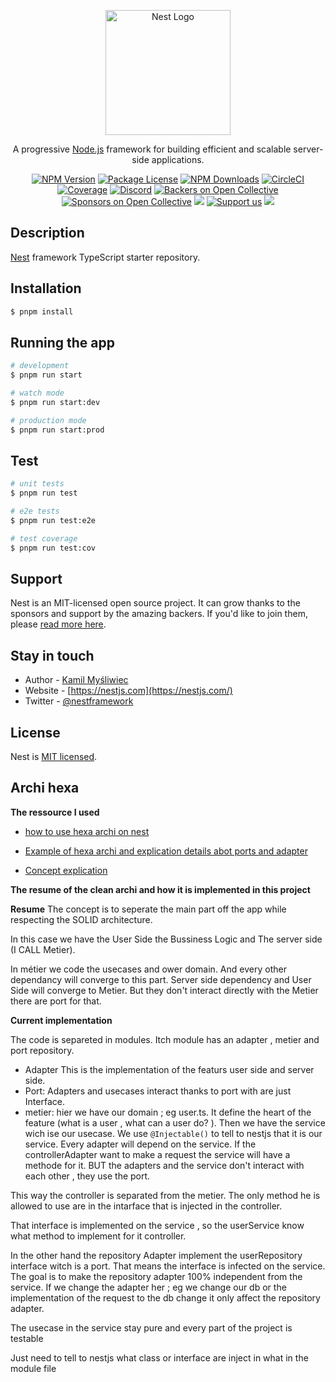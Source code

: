 <p align="center">
  <a href="http://nestjs.com/" target="blank"><img src="https://nestjs.com/img/logo-small.svg" width="200" alt="Nest Logo" /></a>
</p>

[circleci-image]: https://img.shields.io/circleci/build/github/nestjs/nest/master?token=abc123def456
[circleci-url]: https://circleci.com/gh/nestjs/nest

  <p align="center">A progressive <a href="http://nodejs.org" target="_blank">Node.js</a> framework for building efficient and scalable server-side applications.</p>
    <p align="center">
<a href="https://www.npmjs.com/~nestjscore" target="_blank"><img src="https://img.shields.io/npm/v/@nestjs/core.svg" alt="NPM Version" /></a>
<a href="https://www.npmjs.com/~nestjscore" target="_blank"><img src="https://img.shields.io/npm/l/@nestjs/core.svg" alt="Package License" /></a>
<a href="https://www.npmjs.com/~nestjscore" target="_blank"><img src="https://img.shields.io/npm/dm/@nestjs/common.svg" alt="NPM Downloads" /></a>
<a href="https://circleci.com/gh/nestjs/nest" target="_blank"><img src="https://img.shields.io/circleci/build/github/nestjs/nest/master" alt="CircleCI" /></a>
<a href="https://coveralls.io/github/nestjs/nest?branch=master" target="_blank"><img src="https://coveralls.io/repos/github/nestjs/nest/badge.svg?branch=master#9" alt="Coverage" /></a>
<a href="https://discord.gg/G7Qnnhy" target="_blank"><img src="https://img.shields.io/badge/discord-online-brightgreen.svg" alt="Discord"/></a>
<a href="https://opencollective.com/nest#backer" target="_blank"><img src="https://opencollective.com/nest/backers/badge.svg" alt="Backers on Open Collective" /></a>
<a href="https://opencollective.com/nest#sponsor" target="_blank"><img src="https://opencollective.com/nest/sponsors/badge.svg" alt="Sponsors on Open Collective" /></a>
  <a href="https://paypal.me/kamilmysliwiec" target="_blank"><img src="https://img.shields.io/badge/Donate-PayPal-ff3f59.svg"/></a>
    <a href="https://opencollective.com/nest#sponsor"  target="_blank"><img src="https://img.shields.io/badge/Support%20us-Open%20Collective-41B883.svg" alt="Support us"></a>
  <a href="https://twitter.com/nestframework" target="_blank"><img src="https://img.shields.io/twitter/follow/nestframework.svg?style=social&label=Follow"></a>
</p>
  <!--[![Backers on Open Collective](https://opencollective.com/nest/backers/badge.svg)](https://opencollective.com/nest#backer)
  [![Sponsors on Open Collective](https://opencollective.com/nest/sponsors/badge.svg)](https://opencollective.com/nest#sponsor)-->

## Description

[Nest](https://github.com/nestjs/nest) framework TypeScript starter repository.

## Installation

```bash
$ pnpm install
```

## Running the app

```bash
# development
$ pnpm run start

# watch mode
$ pnpm run start:dev

# production mode
$ pnpm run start:prod
```

## Test

```bash
# unit tests
$ pnpm run test

# e2e tests
$ pnpm run test:e2e

# test coverage
$ pnpm run test:cov
```

## Support

Nest is an MIT-licensed open source project. It can grow thanks to the sponsors and support by the amazing backers. If you'd like to join them, please [read more here](https://docs.nestjs.com/support).

## Stay in touch

- Author - [Kamil Myśliwiec](https://kamilmysliwiec.com)
- Website - [https://nestjs.com](https://nestjs.com/)
- Twitter - [@nestframework](https://twitter.com/nestframework)

## License

Nest is [MIT licensed](LICENSE).

## Archi hexa

**The ressource I used**

- [how to use hexa archi on nest](https://towardsdev.com/nest-js-clean-code-using-hexagonal-architecture-3442a37a6e8e)

 - [Example of hexa archi and explication details abot ports and adapter](https://www.invivoo.com/architecture-hexagonale/)

 - [Concept explication ](https://blog.octo.com/architecture-hexagonale-trois-principes-et-un-exemple-dimplementation/)

**The resume of the clean archi and how it is implemented in this project**
 
 **Resume**
The concept is to seperate the main part off the app while respecting the SOLID architecture.

In this case we have the User Side the Bussiness Logic and The server side (I CALL Metier).

In métier we code the usecases and ower domain. And every other dependancy will converge to this part. Server side dependency and User Side will converge to Metier. But they don't interact directly with the Metier there are port for that.

**Current implementation**

The code is separeted in modules. Itch module has an adapter , metier and port repository.
- Adapter
  This is the implementation of the featurs user side and server side. 
- Port:
  Adapters and usecases interact thanks to port with are just Interface.
- metier:
  hier we have our domain ; eg user.ts. It define the heart of the feature (what is a user , what can a user do? ).
  Then we have the service wich ise our usecase. We use `@Injectable()` to tell to nestjs that it is our service.
  Every adapter will depend on the service.
  If the controllerAdapter want to make a request the service will have a methode for it. 
  BUT the adapters and the service don't interact with each other , they use the port.

This way the controller is separated from the metier. The only method he is allowed to use are in the intarface that is injected in the controller.

That interface is implemented on the service , so the userService know what method to implement for it controller.

In the other hand the repository Adapter implement the userRepository interface witch is a port. That means the interface is infected on the service. The goal is to make the repository adapter 100% independent from the service. If we change the adapter her ; eg we change our db or the implementation of the request to the db change it only affect the repository adapter.

The usecase in the service stay pure and every part of the project is testable

Just need to tell to nestjs what class or interface are inject in what in the module file